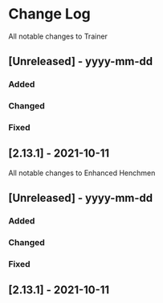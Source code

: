 
# Change Log
All notable changes to Trainer

## [Unreleased] - yyyy-mm-dd

### Added

### Changed

### Fixed

## [2.13.1] - 2021-10-11


All notable changes to Enhanced Henchmen

## [Unreleased] - yyyy-mm-dd

### Added

### Changed

### Fixed

## [2.13.1] - 2021-10-11
